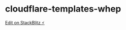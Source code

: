 # cloudflare-templates-whep

[Edit on StackBlitz ⚡️](https://stackblitz.com/edit/cloudflare-templates-bfxqfy)